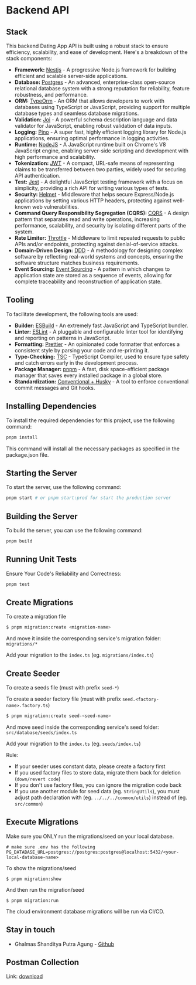 # Backend API

## Stack

This backend Dating App API is built using a robust stack to ensure efficiency, scalability, and ease of development. Here's a breakdown of the stack components:

- **Framework:** [Nestjs](https://nestjs.com/) - A progressive Node.js framework for building efficient and scalable server-side applications.
- **Database:** [Postgres](https://www.postgresql.org/) - An advanced, enterprise-class open-source relational database system with a strong reputation for reliability, feature robustness, and performance.
- **ORM:** [TypeOrm](https://typeorm.io/) - An ORM that allows developers to work with databases using TypeScript or JavaScript, providing support for multiple database types and seamless database migrations.
- **Validation:** [Joi](https://joi.dev/) - A powerful schema description language and data validator for JavaScript, enabling robust validation of data inputs.
- **Logging:** [Pino](https://getpino.io/) - A super fast, highly efficient logging library for Node.js applications, ensuring optimal performance in logging activities.
- **Runtime:** [NodeJS](https://nodejs.org/en) - A JavaScript runtime built on Chrome's V8 JavaScript engine, enabling server-side scripting and development with high performance and scalability.
- **Tokenization:** [JWT](https://jwt.io/) - A compact, URL-safe means of representing claims to be transferred between two parties, widely used for securing API authentication.
- **Test:** [Jest](https://jestjs.io/) - A delightful JavaScript testing framework with a focus on simplicity, providing a rich API for writing various types of tests.
- **Security:** [Helmet](https://helmetjs.github.io/) - Middleware that helps secure Express/Node.js applications by setting various HTTP headers, protecting against well-known web vulnerabilities.
- **Command Query Responsibility Segregation (CQRS):** [CQRS](https://docs.nestjs.com/recipes/cqrs) - A design pattern that separates read and write operations, increasing performance, scalability, and security by isolating different parts of the system.
- **Rate Limiter:** [Throttle](https://www.npmjs.com/package/express-rate-limit) - Middleware to limit repeated requests to public APIs and/or endpoints, protecting against denial-of-service attacks.
- **Domain-Driven Design:** [DDD](https://www.dddcommunity.org/) - A methodology for designing complex software by reflecting real-world systems and concepts, ensuring the software structure matches business requirements.
- **Event Sourcing:** [Event Sourcing](https://martinfowler.com/eaaDev/EventSourcing.html) - A pattern in which changes to application state are stored as a sequence of events, allowing for complete traceability and reconstruction of application state.

## Tooling

To facilitate development, the following tools are used:

- **Builder:** [ESBuild](https://esbuild.github.io/) - An extremely fast JavaScript and TypeScript bundler.
- **Linter:** [ESLint](https://eslint.org) - A pluggable and configurable linter tool for identifying and reporting on patterns in JavaScript.
- **Formatting:** [Prettier](https://prettier.io/) - An opinionated code formatter that enforces a consistent style by parsing your code and re-printing it.
- **Type-Checking:** [TSC](https://www.typescriptlang.org/docs/handbook/compiler-options.html) - TypeScript Compiler, used to ensure type safety and catch errors early in the development process.
- **Package Manager:** [pnpm](https://pnpm.io/) - A fast, disk space-efficient package manager that saves every installed package in a global store.
- **Standardization:** [Conventional + Husky](https://github.com/conventional-changelog/commitlint) - A tool to enforce conventional commit messages and Git hooks.

## Installing Dependencies

To install the required dependencies for this project, use the following command:

```sh
pnpm install
```

This command will install all the necessary packages as specified in the package.json file.

## Starting the Server

To start the server, use the following command:

```sh
pnpm start # or pnpm start:prod for start the production server
```

## Building the Server

To build the server, you can use the following command:

```sh
pnpm build
```

## Running Unit Tests

Ensure Your Code's Reliability and Correctness:

```sh
pnpm test
```

## Create Migrations

To create a migration file

```bash
$ pnpm migration:create <migration-name>
```

And move it inside the corresponding service's migration folder: `migrations/*`

Add your migration to the `index.ts` (eg. `migrations/index.ts`)

## Create Seeder

To create a seeds file (must with prefix `seed-*`)

To create a seeder factory file (must with prefix `seed.<factory-name>.factory.ts`)

```bash
$ pnpm migration:create seed-<seed-name>
```

And move seed inside the corresponding service's seed folder: `src/database/seeds/index.ts`

Add your migration to the `index.ts` (eg. `seeds/index.ts`)

Rule:

- If your seeder uses constant data, please create a factory first
- If you used factory files to store data, migrate them back for deletion (`down/revert code`)
- If you don't use factory files, you can ignore the migration code back
- If you use another module for seed data (eg. `StringUtils`), you must adjust path declaration with (eg. `../../../common/utils`) instead of (eg. `src/common`)

## Execute Migrations

Make sure you ONLY run the migrations/seed on your local database.

```.env
# make sure .env has the following
PG_DATABASE_URL=postgres://postgres:postgres@localhost:5432/<your-local-database-name>
```

To show the migrations/seed

```
$ pnpm migration:show
```

And then run the migration/seed

```
$ pnpm migration:run
```

The cloud environment database migrations will be run via CI/CD.

## Stay in touch

- Ghalmas Shanditya Putra Agung - [Github](https://github.com/ghalmasshandityaaa)

## Postman Collection

Link: [download](https://drive.google.com/file/d/1d0dmN6mkY5sEpMQq8Yu1Hayxa3_8TRYb/view?usp=sharing)

